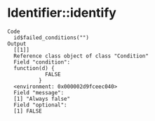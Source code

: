 # Identifier::identify

    Code
      id$failed_conditions("")
    Output
      [[1]]
      Reference class object of class "Condition"
      Field "condition":
      function(d) {
                FALSE
              }
      <environment: 0x000002d9fceec040>
      Field "message":
      [1] "Always false"
      Field "optional":
      [1] FALSE
      

